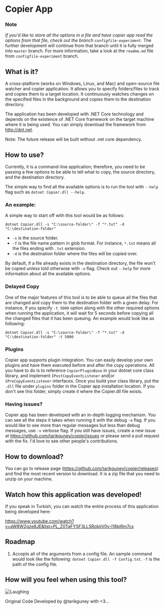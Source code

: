 # Copier App

### Note
*If you'd like to store all the options in a file and have copier app read the options from that file, check out the branch `configfile-experiment`.* The further development will continue from that branch until it is fully merged into `master` branch. For more information, take a look at the `readme.md` file from `configfile-experiment` branch.

## What is it?
A cross-platform (works on Windows, Linux, and Mac) and open-source file watcher and copier application. It allows you to specify folders/files to track and copies them to a target location. It continuously watches changes on the specified files in the background and copies them to the destination directory.

The application has been developed with .NET Core technology and depends on the existence of .NET Core framework on the target machine where it is being used. You can simply download the framework from http://dot.net.

Note: The future release will be built without .net core dependency.

## How to use?

Currently, it is a command-line application; therefore, you need to be passing a few options to be able to tell what to copy, the source directory, and the destination directory.

The simple way to find all the available options is to run the tool with `--help` flag such as `dotnet Copier.dll --help`.

### An example:
A simple way to start off with this tool would be as follows:

```
dotnet Copier.dll -s "C:\source-folder\" -f "*.txt" -d "C:\destination-folder"
```

- `-s` is the source folder.
- `-f` is the file name pattern in glob format. For instance, `*.txt` means all the files ending with `.txt` extension. 
- `-d` is the destination folder where the files will be copied over.

By default, if a file already exists in the destination directory, the file won't be copied unless told otherwise with `-o` flag. Check out `--help` for more information about all the available options.

### Delayed Copy
One of the major features of this tool is to be able to queue all the files that are changed and copy them to the destination folder with a given delay. For instance, if you specify `-t 5000` option along with the other required options when running the application, it will wait for 5 seconds before copying all the changed files that it has been queuing. An example would look like as following:

```
dotnet Copier.dll -s "C:\source-folder\" -f "*.txt" -d "C:\destination-folder" -t 5000
```

### Plugins

Copier app supports plugin integration. You can easily develop your own plugins and have them executed before and after the copy operations. All you have to do is to reference `CopierPluginBase` in your dotnet core class library, and implement `IPostCopyEventListener` and|or `IPreCopyEventListener` interfaces. Once you build your class library, put the `.dll` file under `plugins` folder in the Copier app installation location. If you don't see this folder, simply create it where the Copier.dll file exists.

### Having issues?

Copier app has been developed with an in-depth logging mechanism. You can see all the steps it takes when running it with the debug `-e` flag. If you would like to see more than regular messages but less than debug messages, use `-v` verbose flag. If you still have issues, create a new issue at https://github.com/tarikguney/copier/issues or please send a pull request with the fix. I'd love to see other people's contributions.


## How to download?

You can go to release page (https://github.com/tarikguney/copier/releases) and find the most recent version to download. It is a zip file that you need to unzip on your machine. 

## Watch how this application was developed!

If you speak in Turkish, you can watch the entire process of this application being developed here:

https://www.youtube.com/watch?v=aW8W2gze8JE&list=PL_Z0TaFYSF3LLSRobjiV0y-I18kjRm7cx

## Roadmap

1. Accepts all of the arguments from a config file. An sample command would look like the following: `dotnet Copier.dll -f Config.txt`. `-f` is the path of the config file.


## How will you feel when using this tool?

![Laughing](https://media.giphy.com/media/l1IYbqyLSloejiLok/giphy.gif)

Original Code Developed by @tarikguney with <3...